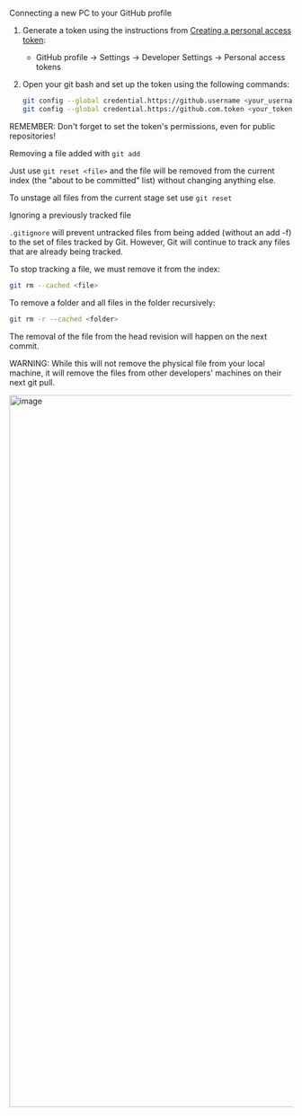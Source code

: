 
Connecting a new PC to your GitHub profile

1. Generate a token using the instructions from [Creating a personal access token](https://docs.github.com/en/authentication/keeping-your-account-and-data-secure/managing-your-personal-access-tokens):
  	 - GitHub profile -> Settings -> Developer Settings -> Personal access tokens

2. Open your git bash and set up the token using the following commands:

    ```bash
    git config --global credential.https://github.username <your_username>
    git config --global credential.https://github.com.token <your_token>
    ```

REMEMBER: Don't forget to set the token's permissions, even for public repositories!

Removing a file added with `git add`

Just use `git reset <file>` and the file will be removed from the current index (the "about to be committed" list) without changing anything else.

To unstage all files from the current stage set use `git reset`

Ignoring a previously tracked file

`.gitignore` will prevent untracked files from being added (without an add -f) to the set of files tracked by Git. However, Git will continue to track any files that are already being tracked.

To stop tracking a file, we must remove it from the index:

```bash
git rm --cached <file>
```

To remove a folder and all files in the folder recursively:

```bash
git rm -r --cached <folder>
```

The removal of the file from the head revision will happen on the next commit.

WARNING: While this will not remove the physical file from your local machine, it will remove the files from other developers' machines on their next git pull.

<img width="534" height="1268" alt="image" src="https://github.com/user-attachments/assets/b771de8e-5f03-45f6-b5df-2d4a7c4a85fa" />
